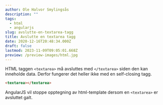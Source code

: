 ```yaml
---
author: Ole Halvor Smylingsås
description: ""
tags:
  - html
  - angularjs
slug: avslutte-en-textarea-tagg
title: Avslutte en textarea tagg
date: 2020-12-16T20:48:34.000Z
draft: false
lastmod: 2023-11-09T09:05:01.668Z
preview: /preview-images/html.jpg
---
```


<!--more-->

HTML taggen ``` <textarea> ``` må avsluttes med ``` </textarea> ``` siden den kan inneholde data. Derfor fungerer det heller ikke med en self-closing tagg. 

```html
<textarea></textarea>

```

AngularJS vil stoppe opptegning av html-template dersom en ``` <textarea> ``` er avsluttet galt.
